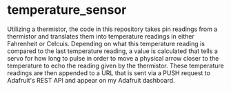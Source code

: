 # temperature_sensor
Utilizing a thermistor, the code in this repository takes pin readings from a thermistor and translates them into temperature readings in either Fahrenheit or Celcuis.
Depending on what this temperature reading is compared to the last temperature reading, a value is calculated that tells a servo for how long to pulse in order to move a physical arrow closer to the temperature to echo the reading given by the thermistor.
These temperature readings are then appended to a URL that is sent via a PUSH request to Adafruit's REST API and appear on my Adafruit dashboard.
